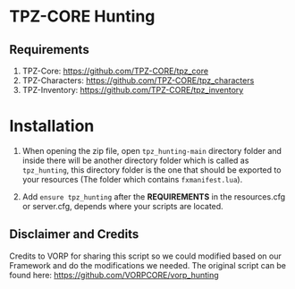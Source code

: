 # TPZ-CORE Hunting

## Requirements

1. TPZ-Core: https://github.com/TPZ-CORE/tpz_core
2. TPZ-Characters: https://github.com/TPZ-CORE/tpz_characters
3. TPZ-Inventory: https://github.com/TPZ-CORE/tpz_inventory

# Installation

1. When opening the zip file, open `tpz_hunting-main` directory folder and inside there will be another directory folder which is called as `tpz_hunting`, this directory folder is the one that should be exported to your resources (The folder which contains `fxmanifest.lua`).

2. Add `ensure tpz_hunting` after the **REQUIREMENTS** in the resources.cfg or server.cfg, depends where your scripts are located.

## Disclaimer and Credits

Credits to VORP for sharing this script so we could modified based on our Framework and do the modifications we needed. The original script can be found here: https://github.com/VORPCORE/vorp_hunting
